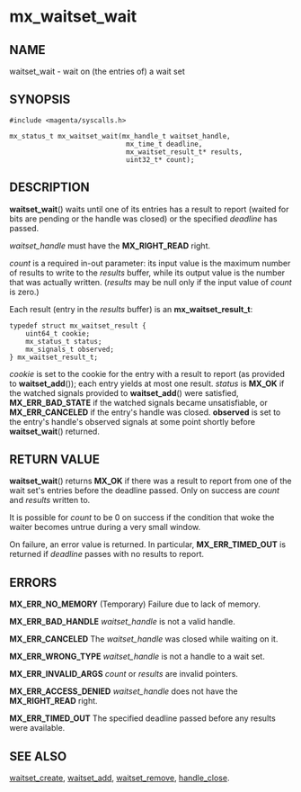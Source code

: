# mx_waitset_wait

## NAME

waitset_wait - wait on (the entries of) a wait set

## SYNOPSIS

```
#include <magenta/syscalls.h>

mx_status_t mx_waitset_wait(mx_handle_t waitset_handle,
                             mx_time_t deadline,
                             mx_waitset_result_t* results,
                             uint32_t* count);
```

## DESCRIPTION

**waitset_wait**() waits until one of its entries has a result to report
(waited for bits are pending or the handle was closed) or the specified
*deadline* has passed.

*waitset_handle* must have the **MX_RIGHT_READ** right.

*count* is a required in-out parameter: its input value is the maximum
number of results to write to the *results* buffer, while its output value is
the number that was actually written. (*results* may be null only if the input
value of *count* is zero.)

Each result (entry in the *results* buffer) is an **mx_waitset_result_t**:
```
typedef struct mx_waitset_result {
    uint64_t cookie;
    mx_status_t status;
    mx_signals_t observed;
} mx_waitset_result_t;
```
*cookie* is set to the cookie for the entry with a result to report (as provided
to **waitset_add**()); each entry yields at most one result. *status* is
**MX_OK** if the watched signals provided to **waitset_add**() were
satisfied, **MX_ERR_BAD_STATE** if the watched signals became unsatisfiable, or
**MX_ERR_CANCELED** if the entry's handle was closed. **observed** is set
to the entry's handle's observed signals at some point shortly before
**waitset_wait**() returned.

## RETURN VALUE

**waitset_wait**() returns **MX_OK** if there was a result
to report from one of the wait set's entries before the deadline passed. Only on
success are *count* and *results* written to.

It is possible for *count* to be 0 on success if the condition that woke the
waiter becomes untrue during a very small window.

On failure, an error value is returned. In particular, **MX_ERR_TIMED_OUT** is
returned if *deadline* passes with no results to report.

## ERRORS

**MX_ERR_NO_MEMORY**  (Temporary) Failure due to lack of memory.

**MX_ERR_BAD_HANDLE**  *waitset_handle* is not a valid handle.

**MX_ERR_CANCELED** The *waitset_handle* was closed while waiting on it.

**MX_ERR_WRONG_TYPE**  *waitset_handle* is not a handle to a wait set.

**MX_ERR_INVALID_ARGS**  *count* or *results* are invalid pointers.

**MX_ERR_ACCESS_DENIED**  *waitset_handle* does not have the **MX_RIGHT_READ**
right.

**MX_ERR_TIMED_OUT**  The specified deadline passed before any results were
available.

## SEE ALSO

[waitset_create](waitset_create.md),
[waitset_add](waitset_remove.md),
[waitset_remove](waitset_remove.md),
[handle_close](handle_close.md).
